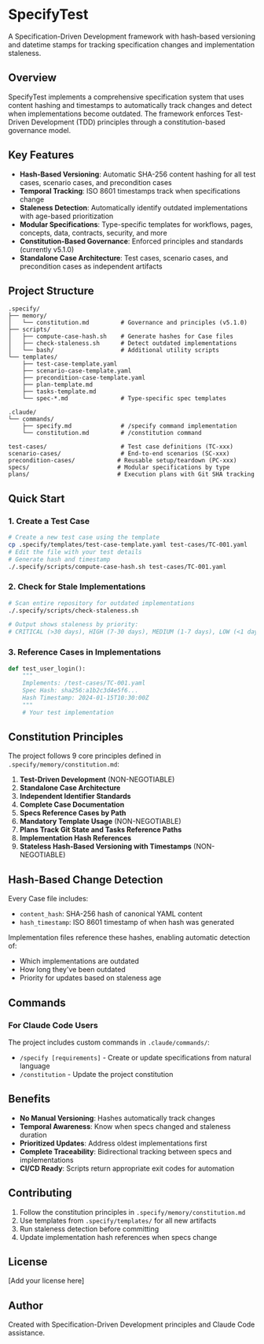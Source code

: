 # SpecifyTest

A Specification-Driven Development framework with hash-based versioning and datetime stamps for tracking specification changes and implementation staleness.

## Overview

SpecifyTest implements a comprehensive specification system that uses content hashing and timestamps to automatically track changes and detect when implementations become outdated. The framework enforces Test-Driven Development (TDD) principles through a constitution-based governance model.

## Key Features

- **Hash-Based Versioning**: Automatic SHA-256 content hashing for all test cases, scenario cases, and precondition cases
- **Temporal Tracking**: ISO 8601 timestamps track when specifications change
- **Staleness Detection**: Automatically identify outdated implementations with age-based prioritization
- **Modular Specifications**: Type-specific templates for workflows, pages, concepts, data, contracts, security, and more
- **Constitution-Based Governance**: Enforced principles and standards (currently v5.1.0)
- **Standalone Case Architecture**: Test cases, scenario cases, and precondition cases as independent artifacts

## Project Structure

```
.specify/
├── memory/
│   └── constitution.md         # Governance and principles (v5.1.0)
├── scripts/
│   ├── compute-case-hash.sh    # Generate hashes for Case files
│   ├── check-staleness.sh      # Detect outdated implementations
│   └── bash/                   # Additional utility scripts
└── templates/
    ├── test-case-template.yaml
    ├── scenario-case-template.yaml
    ├── precondition-case-template.yaml
    ├── plan-template.md
    ├── tasks-template.md
    └── spec-*.md               # Type-specific spec templates

.claude/
└── commands/
    ├── specify.md              # /specify command implementation
    └── constitution.md         # /constitution command

test-cases/                     # Test case definitions (TC-xxx)
scenario-cases/                 # End-to-end scenarios (SC-xxx)
precondition-cases/            # Reusable setup/teardown (PC-xxx)
specs/                         # Modular specifications by type
plans/                         # Execution plans with Git SHA tracking
```

## Quick Start

### 1. Create a Test Case

```bash
# Create a new test case using the template
cp .specify/templates/test-case-template.yaml test-cases/TC-001.yaml
# Edit the file with your test details
# Generate hash and timestamp
./.specify/scripts/compute-case-hash.sh test-cases/TC-001.yaml
```

### 2. Check for Stale Implementations

```bash
# Scan entire repository for outdated implementations
./.specify/scripts/check-staleness.sh

# Output shows staleness by priority:
# CRITICAL (>30 days), HIGH (7-30 days), MEDIUM (1-7 days), LOW (<1 day)
```

### 3. Reference Cases in Implementations

```python
def test_user_login():
    """
    Implements: /test-cases/TC-001.yaml
    Spec Hash: sha256:a1b2c3d4e5f6...
    Hash Timestamp: 2024-01-15T10:30:00Z
    """
    # Your test implementation
```

## Constitution Principles

The project follows 9 core principles defined in `.specify/memory/constitution.md`:

1. **Test-Driven Development** (NON-NEGOTIABLE)
2. **Standalone Case Architecture**
3. **Independent Identifier Standards**
4. **Complete Case Documentation**
5. **Specs Reference Cases by Path**
6. **Mandatory Template Usage** (NON-NEGOTIABLE)
7. **Plans Track Git State and Tasks Reference Paths**
8. **Implementation Hash References**
9. **Stateless Hash-Based Versioning with Timestamps** (NON-NEGOTIABLE)

## Hash-Based Change Detection

Every Case file includes:
- `content_hash`: SHA-256 hash of canonical YAML content
- `hash_timestamp`: ISO 8601 timestamp of when hash was generated

Implementation files reference these hashes, enabling automatic detection of:
- Which implementations are outdated
- How long they've been outdated
- Priority for updates based on staleness age

## Commands

### For Claude Code Users

The project includes custom commands in `.claude/commands/`:

- `/specify [requirements]` - Create or update specifications from natural language
- `/constitution` - Update the project constitution

## Benefits

- **No Manual Versioning**: Hashes automatically track changes
- **Temporal Awareness**: Know when specs changed and staleness duration
- **Prioritized Updates**: Address oldest implementations first
- **Complete Traceability**: Bidirectional tracking between specs and implementations
- **CI/CD Ready**: Scripts return appropriate exit codes for automation

## Contributing

1. Follow the constitution principles in `.specify/memory/constitution.md`
2. Use templates from `.specify/templates/` for all new artifacts
3. Run staleness detection before committing
4. Update implementation hash references when specs change

## License

[Add your license here]

## Author

Created with Specification-Driven Development principles and Claude Code assistance.